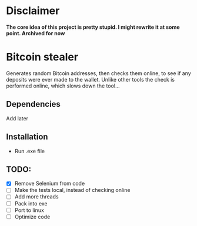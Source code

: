 # **Disclaimer**
**The core idea of this project is pretty stupid. I might rewrite it at some point. Archived for now**
# Bitcoin stealer
Generates random Bitcoin addresses, then checks them online, to see if any deposits were ever made to the wallet. Unlike other tools the check is performed online, which slows down the tool...
## Dependencies
Add later
## Installation
- Run .exe file
## TODO:
- [x] Remove Selenium from code
- [ ] Make the tests local, instead of checking online
- [ ] Add more threads
- [ ] Pack into exe
- [ ] Port to linux
- [ ] Optimize code
